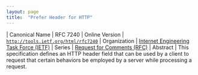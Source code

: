 ```yaml
---
layout: page
title:  "Prefer Header for HTTP"
---
```


| Canonical Name | RFC 7240
| Online Version | [`http://tools.ietf.org/html/rfc7240`](http://tools.ietf.org/html/rfc7240)
| Organization | [Internet Engineering Task Force (IETF)](..)
| Series | [Request for Comments (RFC)](..)
| Abstract | This specification defines an HTTP header field that can be used by a client to request that certain behaviors be employed by a server while processing a request.